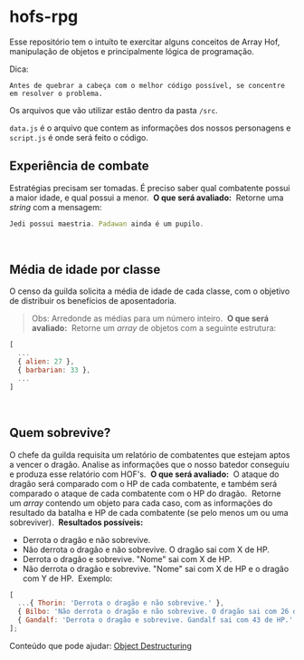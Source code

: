 # hofs-rpg

Esse repositório tem o intuíto te exercitar alguns conceitos de Array Hof, manipulação de objetos e principalmente lógica de programação.

Dica:

```
Antes de quebrar a cabeça com o melhor código possível, se concentre em resolver o problema.
```

Os arquivos que vão utilizar estão dentro da pasta `/src`.

`data.js` é o arquivo que contem as informações dos nossos personagens e `script.js` é onde será feito o código.

## Experiência de combate

Estratégias precisam ser tomadas. É preciso saber qual combatente possui a maior idade, e qual
possui a menor.
​
**O que será avaliado:**
​
Retorne uma _string_ com a mensagem:

```js
Jedi possui maestria. Padawan ainda é um pupilo.
```

​

## Média de idade por classe

O censo da guilda solicita a média de idade de cada classe, com o objetivo de distribuir os benefícios de aposentadoria.
​

> Obs: Arredonde as médias para um número inteiro.
> ​
> **O que será avaliado:**
> ​
> Retorne um _array_ de objetos com a seguinte estrutura:
> ​

```js
[
  ...
  { alien: 27 },
  { barbarian: 33 },
  ...
]
```

​

## Quem sobrevive?

O chefe da guilda requisita um relatório de combatentes que estejam aptos a vencer o dragão. Analise as informações que o nosso batedor conseguiu e produza esse relatório com HOF's.
​
**O que será avaliado:**
​
O ataque do dragão será comparado com o HP de cada combatente, e também será comparado o ataque de cada combatente com o HP do dragão.
​
Retorne um _array_ contendo um objeto para cada caso, com as informações do resultado da batalha e HP de cada combatente (se pelo menos um ou uma sobreviver).
​
**Resultados possíveis:**

- Derrota o dragão e não sobrevive.
- Não derrota o dragão e não sobrevive.
  O dragão sai com X de HP.
- Derrota o dragão e sobrevive.
  "Nome" sai com X de HP.
- Não derrota o dragão e sobrevive.
  "Nome" sai com X de HP e o dragão com Y de HP.
  ​
  Exemplo:

```js
[
  ...{ Thorin: 'Derrota o dragão e não sobrevive.' },
  { Bilbo: 'Não derrota o dragão e não sobrevive. O dragão sai com 26 de HP.' },
  { Gandalf: 'Derrota o dragão e sobrevive. Gandalf sai com 43 de HP.' },
];
```

Conteúdo que pode ajudar:
[Object Destructuring](https://app.betrybe.com/course/fundamentals/higher-order-functions-do-javascript-es6/javascript-es6-spread-operator-parametro-rest-destructuring-e-mais/4fac3053-3548-49cb-aebc-03b42825cbce/conteudos/1ae6de74-01fc-4059-9636-bce8f4dcb1e5/object-destructuring/66005253-2c3b-420c-9576-95e4b063416d?use_case=side_bar)